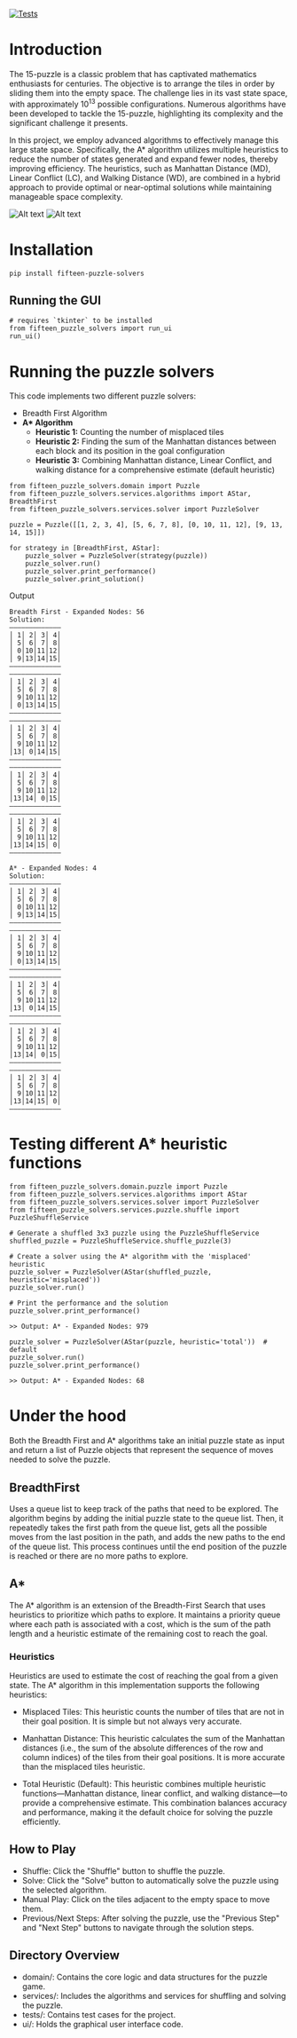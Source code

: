 [![Tests](https://github.com/MilanPecov/15-Puzzle-Solvers/actions/workflows/tests.yaml/badge.svg)](https://github.com/MilanPecov/15-Puzzle-Solvers/actions/workflows/tests.yaml)

# Introduction

The 15-puzzle is a classic problem that has captivated mathematics enthusiasts for centuries. The objective
is to arrange the tiles in order by sliding them into the empty space. The challenge lies in its vast 
state space, with approximately 10<sup>13</sup> possible configurations. Numerous algorithms have been 
developed to tackle the 15-puzzle, highlighting its complexity and the significant challenge it presents.

In this project, we employ advanced algorithms to effectively manage this large state space. Specifically,
the A* algorithm utilizes multiple heuristics to reduce the number of states generated and expand fewer 
nodes, thereby improving efficiency. The heuristics, such as Manhattan Distance (MD), Linear Conflict (LC),
and Walking Distance (WD), are combined in a hybrid approach to provide optimal or near-optimal solutions
while maintaining manageable space complexity.

![Alt text](puzzle_img1.png) ![Alt text](puzzle_img2.png)

# Installation
```
pip install fifteen-puzzle-solvers
```

## Running the GUI
```
# requires `tkinter` to be installed
from fifteen_puzzle_solvers import run_ui
run_ui()
```

# Running the puzzle solvers

This code implements two different puzzle solvers:
* Breadth First Algorithm
* __A* Algorithm__
  * **Heuristic 1:** Counting the number of misplaced tiles
  * **Heuristic 2:** Finding the sum of the Manhattan distances between each block
      and its position in the goal configuration
  * **Heuristic 3:** Combining Manhattan distance, Linear Conflict, and walking distance for a comprehensive estimate (default heuristic)

```
from fifteen_puzzle_solvers.domain import Puzzle
from fifteen_puzzle_solvers.services.algorithms import AStar, BreadthFirst
from fifteen_puzzle_solvers.services.solver import PuzzleSolver

puzzle = Puzzle([[1, 2, 3, 4], [5, 6, 7, 8], [0, 10, 11, 12], [9, 13, 14, 15]])

for strategy in [BreadthFirst, AStar]:
    puzzle_solver = PuzzleSolver(strategy(puzzle))
    puzzle_solver.run()
    puzzle_solver.print_performance()
    puzzle_solver.print_solution()  
```

Output
```
Breadth First - Expanded Nodes: 56
Solution:
—————————————
│ 1│ 2│ 3│ 4│
│ 5│ 6│ 7│ 8│
│ 0│10│11│12│
│ 9│13│14│15│
—————————————
—————————————
│ 1│ 2│ 3│ 4│
│ 5│ 6│ 7│ 8│
│ 9│10│11│12│
│ 0│13│14│15│
—————————————
—————————————
│ 1│ 2│ 3│ 4│
│ 5│ 6│ 7│ 8│
│ 9│10│11│12│
│13│ 0│14│15│
—————————————
—————————————
│ 1│ 2│ 3│ 4│
│ 5│ 6│ 7│ 8│
│ 9│10│11│12│
│13│14│ 0│15│
—————————————
—————————————
│ 1│ 2│ 3│ 4│
│ 5│ 6│ 7│ 8│
│ 9│10│11│12│
│13│14│15│ 0│
—————————————

A* - Expanded Nodes: 4
Solution:
—————————————
│ 1│ 2│ 3│ 4│
│ 5│ 6│ 7│ 8│
│ 0│10│11│12│
│ 9│13│14│15│
—————————————
—————————————
│ 1│ 2│ 3│ 4│
│ 5│ 6│ 7│ 8│
│ 9│10│11│12│
│ 0│13│14│15│
—————————————
—————————————
│ 1│ 2│ 3│ 4│
│ 5│ 6│ 7│ 8│
│ 9│10│11│12│
│13│ 0│14│15│
—————————————
—————————————
│ 1│ 2│ 3│ 4│
│ 5│ 6│ 7│ 8│
│ 9│10│11│12│
│13│14│ 0│15│
—————————————
—————————————
│ 1│ 2│ 3│ 4│
│ 5│ 6│ 7│ 8│
│ 9│10│11│12│
│13│14│15│ 0│
—————————————
```

# Testing different A* heuristic functions
```
from fifteen_puzzle_solvers.domain.puzzle import Puzzle
from fifteen_puzzle_solvers.services.algorithms import AStar
from fifteen_puzzle_solvers.services.solver import PuzzleSolver
from fifteen_puzzle_solvers.services.puzzle.shuffle import PuzzleShuffleService

# Generate a shuffled 3x3 puzzle using the PuzzleShuffleService
shuffled_puzzle = PuzzleShuffleService.shuffle_puzzle(3)

# Create a solver using the A* algorithm with the 'misplaced' heuristic
puzzle_solver = PuzzleSolver(AStar(shuffled_puzzle, heuristic='misplaced'))
puzzle_solver.run()

# Print the performance and the solution
puzzle_solver.print_performance()

>> Output: A* - Expanded Nodes: 979

puzzle_solver = PuzzleSolver(AStar(puzzle, heuristic='total'))  # default
puzzle_solver.run()
puzzle_solver.print_performance()

>> Output: A* - Expanded Nodes: 68
```

# Under the hood

Both the Breadth First and A* algorithms take an initial puzzle state as input and return a list of Puzzle objects that represent the sequence of moves needed to solve the puzzle.

## BreadthFirst

Uses a queue list to keep track of the paths that need to be explored. 
The algorithm begins by adding the initial puzzle state to the queue list. Then, it repeatedly takes the 
first path from the queue list, gets all the possible moves from the last position in the path, and adds the 
new paths to the end of the queue list. This process continues until the end position of the puzzle is reached 
or there are no more paths to explore.

## A*
The A* algorithm is an extension of the Breadth-First Search that uses heuristics to prioritize which paths to explore. It maintains a priority queue where each path is associated with a cost, which is the sum of the path length and a heuristic estimate of the remaining cost to reach the goal.

### Heuristics

Heuristics are used to estimate the cost of reaching the goal from a given state. The A* algorithm in this implementation supports the following heuristics:

* Misplaced Tiles:
This heuristic counts the number of tiles that are not in their goal position. It is simple but not always very accurate.

* Manhattan Distance:
This heuristic calculates the sum of the Manhattan distances (i.e., the sum of the absolute differences of the row and column indices) of the tiles from their goal positions. It is more accurate than the misplaced tiles heuristic.

* Total Heuristic (Default):
This heuristic combines multiple heuristic functions—Manhattan distance, linear conflict, and walking distance—to provide a comprehensive estimate. This combination balances accuracy and performance, making it the default choice for solving the puzzle efficiently.


## How to Play

* Shuffle: Click the "Shuffle" button to shuffle the puzzle.
* Solve: Click the "Solve" button to automatically solve the puzzle using the selected algorithm.
* Manual Play: Click on the tiles adjacent to the empty space to move them.
* Previous/Next Steps: After solving the puzzle, use the "Previous Step" and "Next Step" buttons to navigate through the solution steps.

## Directory Overview

* domain/: Contains the core logic and data structures for the puzzle game.
* services/: Includes the algorithms and services for shuffling and solving the puzzle.
* tests/: Contains test cases for the project.
* ui/: Holds the graphical user interface code.